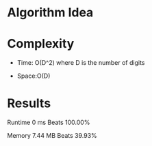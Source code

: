 # Algorithm Idea


# Complexity

- Time: O(D^2) where D is the number of digits

- Space:O(D)

# Results

Runtime
0
ms
Beats
100.00%

Memory
7.44
MB
Beats
39.93%